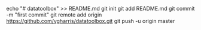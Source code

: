 echo "# datatoolbox" >> README.md
git init
git add README.md
git commit -m "first commit"
git remote add origin https://github.com/vgharris/datatoolbox.git
git push -u origin master
